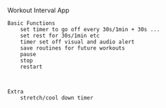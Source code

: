 Workout Interval App

	Basic Functions
		set timer to go off every 30s/1min + 30s ...
		set rest for 30s/1min etc
		timer set off visual and audio alert
		save routines for future workouts
		pause
		stop
		restart



	Extra
		stretch/cool down timer